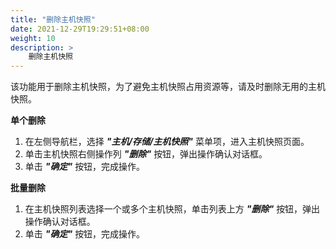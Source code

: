 ```yaml
---
title: "删除主机快照"
date: 2021-12-29T19:29:51+08:00
weight: 10
description: >
    删除主机快照
---
```


该功能用于删除主机快照，为了避免主机快照占用资源等，请及时删除无用的主机快照。

**单个删除**

1. 在左侧导航栏，选择 **_"主机/存储/主机快照"_** 菜单项，进入主机快照页面。
2. 单击主机快照右侧操作列 **_"删除"_** 按钮，弹出操作确认对话框。
2. 单击 **_"确定"_** 按钮，完成操作。

**批量删除**

1. 在主机快照列表选择一个或多个主机快照，单击列表上方 **_"删除"_** 按钮，弹出操作确认对话框。
2. 单击 **_"确定"_** 按钮，完成操作。